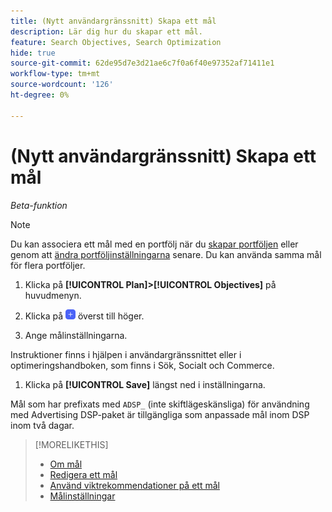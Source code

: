 ```yaml
---
title: (Nytt användargränssnitt) Skapa ett mål
description: Lär dig hur du skapar ett mål.
feature: Search Objectives, Search Optimization
hide: true
source-git-commit: 62de95d7e3d21ae6c7f0a6f40e97352af71411e1
workflow-type: tm+mt
source-wordcount: '126'
ht-degree: 0%

---
```


# (Nytt användargränssnitt) Skapa ett mål

*Beta-funktion*

>[!NOTE]
>
>Du kan associera ett mål med en portfölj när du [skapar portföljen](/help/search-social-commerce/new-ui/manage/portfolios/portfolio-create.md) eller genom att [ändra portföljinställningarna](/help/search-social-commerce/new-ui/manage/portfolios/portfolio-edit.md) senare. Du kan använda samma mål för flera portföljer.

1. Klicka på **[!UICONTROL Plan]>[!UICONTROL Objectives]** på huvudmenyn.

1. Klicka på ![Lägg till](/help/search-social-commerce/assets/add-new.png "Lägg till") överst till höger.

1. Ange målinställningarna.

Instruktioner finns i hjälpen i användargränssnittet eller i optimeringshandboken, som finns i Sök, Socialt och Commerce.

1. Klicka på **[!UICONTROL Save]** längst ned i inställningarna.

Mål som har prefixats med `ADSP_` (inte skiftlägeskänsliga) för användning med Advertising DSP-paket är tillgängliga som anpassade mål inom DSP inom två dagar.

>[!MORELIKETHIS]
>
>* [Om mål](objective-about.md)
>* [Redigera ett mål](objective-edit.md)
>* [Använd viktrekommendationer på ett mål](objective-apply-weight-recommendations.md)
>* [Målinställningar](objective-settings.md)
